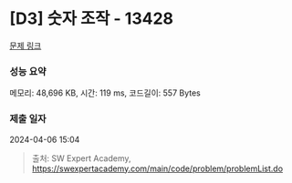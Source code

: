 # [D3] 숫자 조작 - 13428 

[문제 링크](https://swexpertacademy.com/main/code/problem/problemDetail.do?contestProbId=AX4EJPs68IkDFARe) 

### 성능 요약

메모리: 48,696 KB, 시간: 119 ms, 코드길이: 557 Bytes

### 제출 일자

2024-04-06 15:04



> 출처: SW Expert Academy, https://swexpertacademy.com/main/code/problem/problemList.do